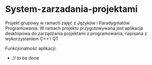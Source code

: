 # System-zarzadania-projektami
Projekt grupowy w ramach zajęć z Języków i Paradygmatów Programowania. 
W ramach projektu przygotowywana jest aplikacja desktopowa do zarządzania projektami z programowania, napisana z wykorzystaniem C++ i QT

Funkcjonalność aplikacji:
- // to be done
